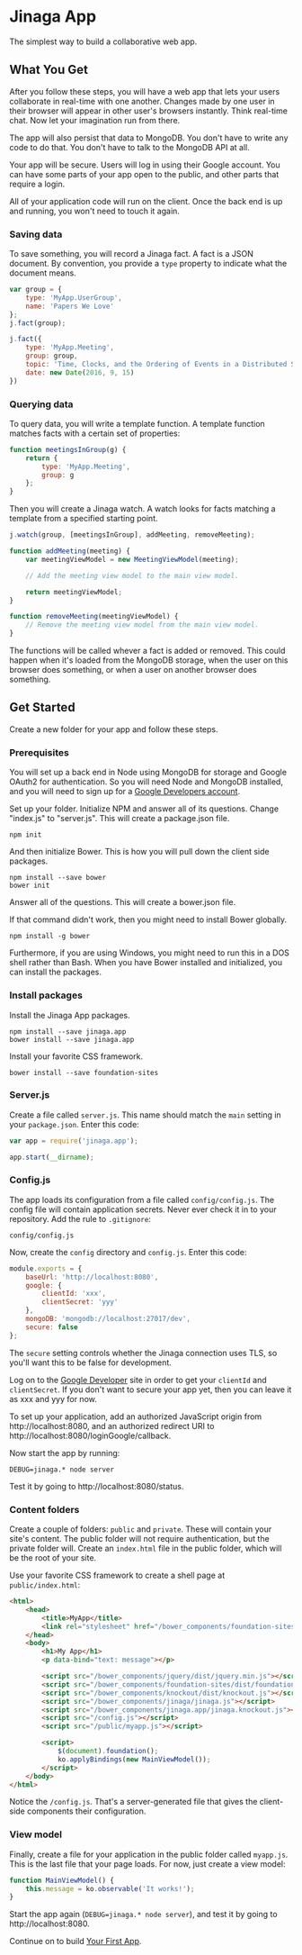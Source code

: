 # Jinaga App

The simplest way to build a collaborative web app.

## What You Get

After you follow these steps, you will have a web app that lets your users collaborate
in real-time with one another. Changes made by one user in their browser will appear
in other user's browsers instantly. Think real-time chat. Now let your imagination run
from there.

The app will also persist that data to MongoDB. You don't have to write any code to do
that. You don't have to talk to the MongoDB API at all.

Your app will be secure. Users will log in using their Google account. You can have some
parts of your app open to the public, and other parts that require a login.

All of your application code will run on the client. Once the back end is up and running,
you won't need to touch it again.

### Saving data

To save something, you will record a Jinaga fact. A fact is a JSON document. By convention,
you provide a `type` property to indicate what the document means.

```JavaScript
var group = {
    type: 'MyApp.UserGroup',
    name: 'Papers We Love'
};
j.fact(group);

j.fact({
    type: 'MyApp.Meeting',
    group: group,
    topic: 'Time, Clocks, and the Ordering of Events in a Distributed System',
    date: new Date(2016, 9, 15)
})
```

### Querying data

To query data, you will write a template function. A template function matches facts
with a certain set of properties:

```JavaScript
function meetingsInGroup(g) {
    return {
        type: 'MyApp.Meeting',
        group: g
    };
}
```

Then you will create a Jinaga watch. A watch looks for facts matching a template
from a specified starting point.

```JavaScript
j.watch(group, [meetingsInGroup], addMeeting, removeMeeting);

function addMeeting(meeting) {
    var meetingViewModel = new MeetingViewModel(meeting);

    // Add the meeting view model to the main view model.

    return meetingViewModel;
}

function removeMeeting(meetingViewModel) {
    // Remove the meeting view model from the main view model.
}
```

The functions will be called whever a fact is added or removed. This could happen
when it's loaded from the MongoDB storage, when the user on this browser does something,
or when a user on another browser does something.

## Get Started

Create a new folder for your app and follow these steps.

### Prerequisites

You will set up a back end in Node using MongoDB for storage and Google OAuth2 for
authentication. So you will need Node and MongoDB installed, and you will need to
sign up for a [Google Developers account](https://developers.google.com/identity/sign-in/web/devconsole-project).

Set up your folder. Initialize NPM and answer all of its questions. Change "index.js"
to "server.js". This will create a package.json file.

```
npm init
```

And then initialize Bower. This is how you will pull down the client side packages.

```
npm install --save bower
bower init
```

Answer all of the questions. This will create a bower.json file.

If that command didn't work, then you might need to install Bower globally.

```
npm install -g bower
```

Furthermore, if you are using Windows, you might need to run this in a DOS shell
rather than Bash. When you have Bower installed and initialized, you can install
the packages.

### Install packages

Install the Jinaga App packages.

```
npm install --save jinaga.app
bower install --save jinaga.app
```

Install your favorite CSS framework.

```
bower install --save foundation-sites
```

### Server.js

Create a file called `server.js`. This name should match the `main` setting in
your `package.json`. Enter this code:

```JavaScript
var app = require('jinaga.app');

app.start(__dirname);
```

### Config.js

The app loads its configuration from a file called `config/config.js`. The config file
will contain application secrets. Never ever check it in to your
repository. Add the rule to `.gitignore`:

```
config/config.js
```

Now, create the `config` directory and `config.js`. Enter this code:

```JavaScript
module.exports = {
    baseUrl: 'http://localhost:8080',
    google: {
        clientId: 'xxx',
        clientSecret: 'yyy'
    },
    mongoDB: 'mongodb://localhost:27017/dev',
	secure: false
};
```

The `secure` setting controls whether the Jinaga connection uses TLS, so you'll want
this to be false for development.

Log on to the [Google Developer](https://console.developers.google.com/apis/credentials)
site in order to get your `clientId` and `clientSecret`. If you don't want to secure
your app yet, then you can leave it as xxx and yyy for now.

To set up your application, add an authorized JavaScript origin from
http://localhost:8080, and an authorized redirect URI to
http://localhost:8080/loginGoogle/callback.

Now start the app by running:

```
DEBUG=jinaga.* node server
```

Test it by going to http://localhost:8080/status.

### Content folders

Create a couple of folders: `public` and `private`. These will contain your site's
content. The public folder will not require authentication, but the private folder will.
Create an `index.html` file in the public folder, which will be the root of your site.

Use your favorite CSS framework to create a shell page at `public/index.html`:

```html
<html>
    <head>
        <title>MyApp</title>
        <link rel="stylesheet" href="/bower_components/foundation-sites/dist/foundation.min.css">
    </head>
    <body>
        <h1>My App</h1>
        <p data-bind="text: message"></p>

        <script src="/bower_components/jquery/dist/jquery.min.js"></script>
        <script src="/bower_components/foundation-sites/dist/foundation.min.js"></script>
        <script src="/bower_components/knockout/dist/knockout.js"></script>
        <script src="/bower_components/jinaga/jinaga.js"></script>
        <script src="/bower_components/jinaga.app/jinaga.knockout.js"></script>
        <script src="/config.js"></script>
        <script src="/public/myapp.js"></script>

        <script>
            $(document).foundation();
            ko.applyBindings(new MainViewModel());
        </script>
    </body>
</html>
```

Notice the `/config.js`. That's a server-generated file that gives the client-side
components their configuration.

### View model

Finally, create a file for your application in the public folder called `myapp.js`.
This is the last file that your page loads. For now, just create a view model:

```JavaScript
function MainViewModel() {
    this.message = ko.observable('It works!');
}
```

Start the app again (`DEBUG=jinaga.* node server`), and test it by going to http://localhost:8080.

Continue on to build [Your First App](https://github.com/michaellperry/jinaga.app.client/blob/master/YourFirstApp.md).
